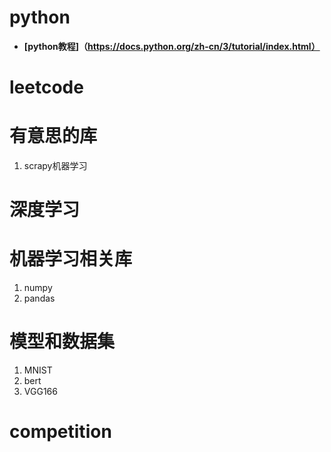 # python 
- **[python教程]（https://docs.python.org/zh-cn/3/tutorial/index.html）**
# leetcode


# 有意思的库 
 1. scrapy机器学习



# 深度学习


# 机器学习相关库
1. numpy
2. pandas


# 模型和数据集
1. MNIST
2. bert
3. VGG166


# competition


